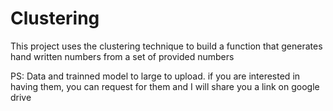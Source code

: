 # Clustering
This project uses the clustering technique to build a function that generates hand written numbers from a set of provided numbers

PS: Data and trainned model to large to upload. if you are interested in having them, you can request for them and I will share you a link on google drive
